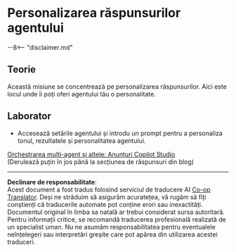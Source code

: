 <!--
CO_OP_TRANSLATOR_METADATA:
{
  "original_hash": "b636111bfbb119a16f9e7a1fd172c22c",
  "translation_date": "2025-10-20T18:03:50+00:00",
  "source_file": "docs/operative-preview/05-agent-responses/README.md",
  "language_code": "ro"
}
-->
# Personalizarea răspunsurilor agentului

--8<-- "disclaimer.md"

## Teorie

Această misiune se concentrează pe personalizarea răspunsurilor. Aici este locul unde îi poți oferi agentului tău o personalitate.

## Laborator

- Accesează setările agentului și introdu un prompt pentru a personaliza tonul, rezultatele și personalitatea agentului.

[Orchestrarea multi-agent și altele: Anunțuri Copilot Studio](https://www.microsoft.com/microsoft-copilot/blog/copilot-studio/multi-agent-orchestration-maker-controls-and-more-microsoft-copilot-studio-announcements-at-microsoft-build-2025/#copilot-studio-enhancements)  
(Derulează puțin în jos până la secțiunea de răspunsuri din blog)

---

**Declinare de responsabilitate**:  
Acest document a fost tradus folosind serviciul de traducere AI [Co-op Translator](https://github.com/Azure/co-op-translator). Deși ne străduim să asigurăm acuratețea, vă rugăm să fiți conștienți că traducerile automate pot conține erori sau inexactități. Documentul original în limba sa natală ar trebui considerat sursa autoritară. Pentru informații critice, se recomandă traducerea profesională realizată de un specialist uman. Nu ne asumăm responsabilitatea pentru eventualele neînțelegeri sau interpretări greșite care pot apărea din utilizarea acestei traduceri.